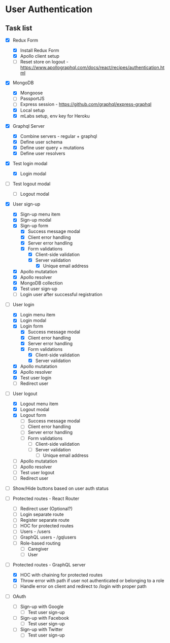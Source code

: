 # User Authentication

## Task list

- [x] Redux Form
  - [x] Install Redux Form
  - [x] Apollo client setup
  - [ ] Reset store on logout - https://www.apollographql.com/docs/react/recipes/authentication.html

- [x] MongoDB
  - [x] Mongoose
  - [ ] PassportJS
  - [ ] Express session - https://github.com/graphql/express-graphql
  - [x] Local setup
  - [x] mLabs setup, env key for Heroku

- [x] Graphql Server
  - [x] Combine servers - regular + graphql
  - [x] Define user schema
  - [x] Define user query + mutations
  - [x] Define user resolvers

- [x] Test login modal
  - [x] Login modal
- [ ] Test logout modal
  - [ ] Logout modal

- [x] User sign-up
  - [x] Sign-up menu item
  - [x] Sign-up modal
  - [x] Sign-up form
    - [x] Success message modal
    - [x] Client error handling
    - [x] Server error handling
    - [x] Form validations
      - [x] Client-side validation
      - [x] Server validation
        - [x] Unique email address
  - [x] Apollo mutatation
  - [x] Apollo resolver
  - [x] MongoDB collection
  - [x] Test user sign-up
  - [ ] Login user after successful registration

- [ ] User login
  - [x] Login menu item
  - [x] Login modal
  - [x] Login form
    - [x] Success message modal
    - [x] Client error handling
    - [x] Server error handling
    - [x] Form validations
      - [x] Client-side validation
      - [x] Server validation
  - [x] Apollo mutatation
  - [x] Apollo resolver
  - [x] Test user login
  - [ ] Redirect user

- [ ] User logout
  - [x] Logout menu item
  - [x] Logout modal
  - [x] Logout form
    - [ ] Success message modal
    - [ ] Client error handling
    - [ ] Server error handling
    - [ ] Form validations
      - [ ] Client-side validation
      - [ ] Server validation
        - [ ] Unique email address
  - [ ] Apollo mutatation
  - [ ] Apollo resolver
  - [ ] Test user logout
  - [ ] Redirect user

- [ ] Show/Hide buttons based on user auth status

- [ ] Protected routes - React Router
  - [ ] Redirect user (Optional?)
  - [ ] Login separate route
  - [ ] Register separate route
  - [ ] HOC for protected routes
  - [ ] Users - /users
  - [ ] GraphQL users - /gqlusers
  - [ ] Role-based routing
    - [ ] Caregiver
    - [ ] User

- [ ] Protected routes - GraphQL server
  - [x] HOC with chaining for protected routes
  - [x] Throw error with path if user not authenticated or belonging to a role
  - [ ] Handle error on client and redirect to /login with proper path

- [ ] OAuth
  - [ ] Sign-up with Google
    - [ ] Test user sign-up
  - [ ] Sign-up with Facebook
    - [ ] Test user sign-up
  - [ ] Sign-up with Twitter
    - [ ] Test user sign-up
